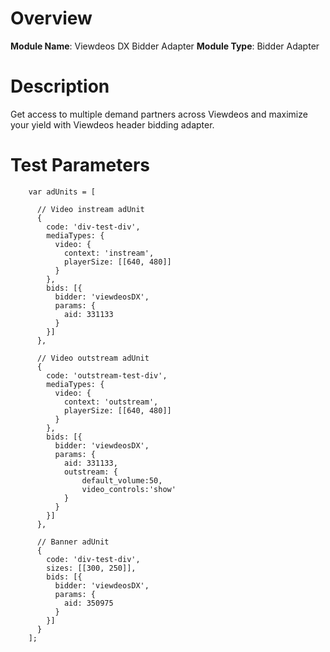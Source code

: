 # Overview

**Module Name**: Viewdeos DX Bidder Adapter
**Module Type**: Bidder Adapter

# Description

Get access to multiple demand partners across Viewdeos and maximize your yield with Viewdeos header bidding adapter.

# Test Parameters
```
    var adUnits = [

      // Video instream adUnit
      {
        code: 'div-test-div',
        mediaTypes: {
          video: {
            context: 'instream',
            playerSize: [[640, 480]]
          }
        },
        bids: [{
          bidder: 'viewdeosDX',
          params: {
            aid: 331133
          }
        }]
      },

      // Video outstream adUnit
      {
        code: 'outstream-test-div',
        mediaTypes: {
          video: {
            context: 'outstream',
            playerSize: [[640, 480]]
          }
        },
        bids: [{
          bidder: 'viewdeosDX',
          params: {
            aid: 331133,
            outstream: {
                default_volume:50,
                video_controls:'show'
            }
          }
        }]
      },

      // Banner adUnit
      {
        code: 'div-test-div',
        sizes: [[300, 250]],
        bids: [{
          bidder: 'viewdeosDX',
          params: {
            aid: 350975
          }
        }]
      }
    ];
```
